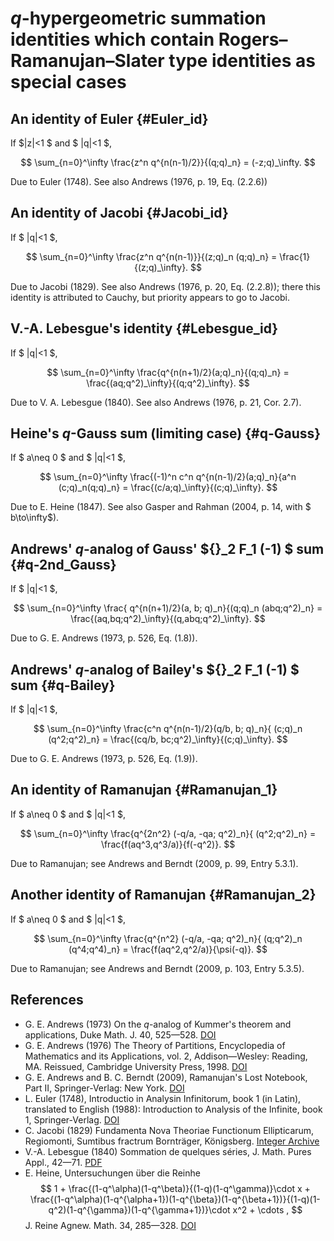 # $q$-hypergeometric summation identities which contain Rogers–Ramanujan–Slater type identities as special cases

## An identity of Euler {#Euler_id}

If $|z|<1 $ and $ |q|<1 $, 

$$ \sum_{n=0}^\infty \frac{z^n q^{n(n-1)/2}}{(q;q)_n}  = (-z;q)_\infty. $$

Due to Euler (1748). See also Andrews (1976, p. 19, Eq. (2.2.6))


## An identity of Jacobi {#Jacobi_id}

If $ |q|<1 $, 

$$ \sum_{n=0}^\infty \frac{z^n q^{n(n-1)}}{(z;q)_n (q;q)_n}  = \frac{1}{(z;q)_\infty}. $$

Due to Jacobi (1829). See also Andrews (1976, p. 20, Eq. (2.2.8)); there this identity is attributed to Cauchy, but priority appears to go to Jacobi.


## V.-A. Lebesgue's identity {#Lebesgue_id}

If $ |q|<1 $, 

$$ \sum_{n=0}^\infty \frac{q^{n(n+1)/2}(a;q)_n}{(q;q)_n}  = \frac{(aq;q^2)_\infty}{(q;q^2)_\infty}. $$

Due to V. A. Lebesgue (1840). See also Andrews (1976, p. 21, Cor. 2.7).


## Heine's $q$-Gauss sum (limiting case) {#q-Gauss}

If $ a\neq 0 $ and $ |q|<1 $, 

$$ \sum_{n=0}^\infty \frac{(-1)^n c^n q^{n(n-1)/2}(a;q)_n}{a^n (c;q)_n(q;q)_n} = \frac{(c/a;q)_\infty}{(c;q)_\infty}. $$

Due to E. Heine (1847). See also Gasper and Rahman (2004, p. 14, with $ b\to\infty$).


## Andrews' $q$-analog of Gauss' ${}_2 F_1 (-1) $ sum {#q-2nd_Gauss}

If $ |q|<1 $, 

$$ \sum_{n=0}^\infty \frac{ q^{n(n+1)/2}(a, b; q)_n}{(q;q)_n (abq;q^2)_n} = \frac{(aq,bq;q^2)_\infty}{(q,abq;q^2)_\infty}. $$

Due to G. E. Andrews (1973, p. 526, Eq. (1.8)).


## Andrews' $q$-analog of Bailey's ${}_2 F_1 (-1) $ sum {#q-Bailey}

If $ |q|<1 $, 

$$ \sum_{n=0}^\infty \frac{c^n q^{n(n-1)/2}(q/b, b; q)_n}{ (c;q)_n (q^2;q^2)_n} = \frac{(cq/b, bc;q^2)_\infty}{(c;q)_\infty}. $$

Due to G. E. Andrews (1973, p. 526, Eq. (1.9)).


## An identity of Ramanujan {#Ramanujan_1}

If $ a\neq 0 $ and $ |q|<1 $, 

$$ \sum_{n=0}^\infty \frac{q^{2n^2} (-q/a, -qa; q^2)_n}{ (q^2;q^2)_n} = \frac{f(aq^3,q^3/a)}{f(-q^2)}. $$

Due to Ramanujan; see Andrews and Berndt (2009, p. 99, Entry 5.3.1).


## Another identity of Ramanujan {#Ramanujan_2}

If $ a\neq 0 $ and $ |q|<1 $, 

$$ \sum_{n=0}^\infty \frac{q^{n^2} (-q/a, -qa; q^2)_n}{ (q;q^2)_n (q^4;q^4)_n} = \frac{f(aq^2,q^2/a)}{\psi(-q)}. $$

Due to Ramanujan; see Andrews and Berndt (2009, p. 103, Entry 5.3.5).


## References

- G. E. Andrews (1973) On the $q$-analog of Kummer's theorem and applications, Duke Math. J. 40, 525—528. [DOI](https://doi.org/10.1215/S0012-7094-73-04045-3)
- G. E. Andrews (1976) The Theory of Partitions, Encyclopedia of Mathematics and its Applications, vol. 2, Addison—Wesley: Reading, MA. Reissued, Cambridge University Press, 1998. [DOI](https://doi.org/10.1017/CBO9780511608650)
- G. E. Andrews and B. C. Berndt (2009), Ramanujan's Lost Notebook, Part II,
	  Springer-Verlag: New York. [DOI](https://doi.org/10.1007/b13290)
- L. Euler (1748), Introductio in Analysin Infinitorum, book 1 (in Latin), translated to English (1988): Introduction to Analysis of the Infinite, book 1, Springer-Verlag. [DOI](https://doi.org/10.1007/978-1-4612-1021-4)
- C. Jacobi (1829) Fundamenta Nova Theoriae Functionum Ellipticarum, Regiomonti, Sumtibus fractrum Bornträger, Königsberg. [Integer Archive](https://archive.org/details/fundamentanovat00jacogoog/mode/2up)
- V.-A. Lebesgue (1840) Sommation de quelques séries, J. Math. Pures Appl., 42—71. [PDF](http://www.numdam.org/item/JMPA_1840_1_5__42_0.pdf)
- E. Heine, Untersuchungen über die Reinhe
$$ 1 + \frac{(1-q^\alpha)(1-q^\beta)}{(1-q)(1-q^\gamma)}\cdot x + \frac{(1-q^\alpha)(1-q^{\alpha+1})(1-q^{\beta})(1-q^{\beta+1})}{(1-q)(1-q^2)(1-q^{\gamma})(1-q^{\gamma+1})}\cdot x^2 + \cdots , $$
J. Reine Agnew. Math. 34, 285—328. [DOI](https://doi.org/10.1515/crll.1847.34.285)
